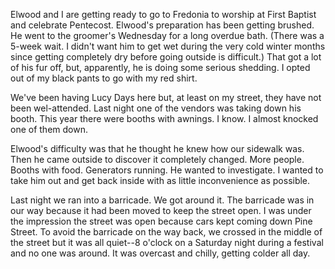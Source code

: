 <html><body><p>Elwood and I are getting ready to go to Fredonia to worship at First Baptist and celebrate Pentecost. Elwood's preparation has been getting brushed. He went to the groomer's Wednesday for a long overdue bath. (There was a 5-week wait. I didn't want him to get wet during the very cold winter months since getting completely dry before going outside is difficult.) That got a lot of his fur off, but, apparently, he is doing some serious shedding. I opted out of my black pants to go with my red shirt.

We've been having Lucy Days here but, at least on my street, they have not been wel-attended. Last night one of the vendors was taking down his booth. This year there were booths with awnings. I know. I almost knocked one of them down.

Elwood's difficulty was that he thought he knew how our sidewalk was. Then he came outside to discover it completely changed. More people. Booths with food. Generators running. He wanted to investigate. I wanted to take him out and get back inside with as little inconvenience as possible.

Last night we ran into a barricade. We got around it. The barricade was in our way because it had been moved to keep the street open. I was under the impression the street was open because cars kept coming down Pine Street. To avoid the barricade on the way back, we crossed in the middle of the street but it was all quiet--8 o'clock on a Saturday night during a festival and no one was around. It was overcast and chilly, getting colder all day.   </p></body></html>